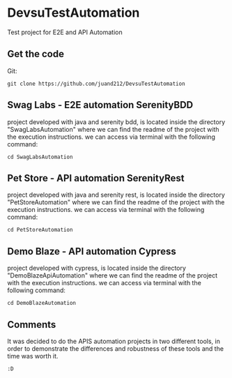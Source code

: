 # DevsuTestAutomation

Test project for E2E and API Automation

## Get the code

Git:

    git clone https://github.com/juand212/DevsuTestAutomation


## Swag Labs - E2E automation SerenityBDD

project developed with java and serenity bdd, is located inside the directory "SwagLabsAutomation" where we can find the readme of the project with the execution instructions. we can access via terminal with the following command:

    cd SwagLabsAutomation


## Pet Store - API automation SerenityRest

project developed with java and serenity rest, is located inside the directory "PetStoreAutomation" where we can find the readme of the project with the execution instructions. we can access via terminal with the following command:

    cd PetStoreAutomation


## Demo Blaze - API automation Cypress

project developed with cypress, is located inside the directory "DemoBlazeApiAutomation" where we can find the readme of the project with the execution instructions. we can access via terminal with the following command:

    cd DemoBlazeAutomation

## Comments

It was decided to do the APIS automation projects in two different tools, in order to demonstrate the differences and robustness of these tools and the time was worth it. 

    :D

